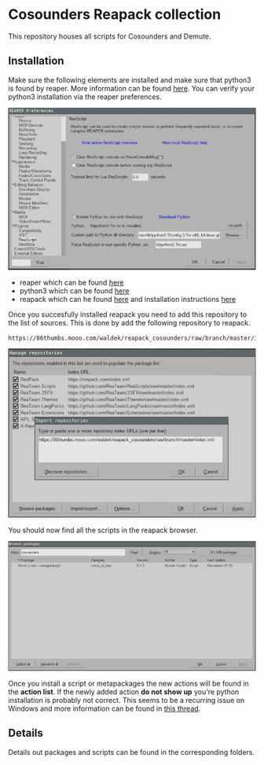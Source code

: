 # Cosounders Reapack collection

This repository houses all scripts for Cosounders and Demute.

## Installation

Make sure the following elements are installed and make sure that python3 is found by reaper.
More information can be found [here](https://www.reaper.fm/sdk/reascript/reascript.php).
You can verify your python3 installation via the reaper preferences.

![Reaper python3 installation](./reaper_preferences_python.png)

* reaper which can be found [here](https://www.reaper.fm/download.php)
* python3 which can be found [here](https://www.python.org/downloads/)
* reapack which can he found [here](https://reapack.com/) and installation instructions [here](https://reapack.com/user-guide#installation)

Once you succesfully installed reapack you need to add this repository to the list of sources.
This is done by add the following repository to reapack.

```
https://86thumbs.mooo.com/waldek/reapack_cosounders/raw/branch/master/index.xml
```

![Adding the repository in reapack](./reapack_01.png)

You should now find all the scripts in the reapack browser.

![Searching available packages in reapack](./reapack_02.png)

Once you install a script or metapackages the new actions will be found in the **action list**.
If the newly added action **do not show up** you're python installation is probably not correct.
This seems to be a recurring issue on Windows and more information can be found in [this thread](https://forum.cockos.com/showthread.php?t=127110).

## Details

Details out packages and scripts can be found in the corresponding folders.
